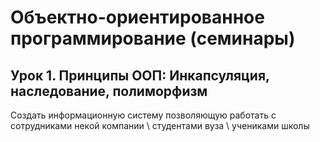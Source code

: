 # Объектно-ориентированное программирование (семинары)

## Урок 1. Принципы ООП: Инкапсуляция, наследование, полиморфизм

Создать информационную систему позволяющую работать с сотрудниками некой компании \ студентами вуза \ учениками школы
